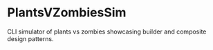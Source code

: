 # PlantsVZombiesSim
CLI simulator of plants vs zombies showcasing builder and composite design patterns.
